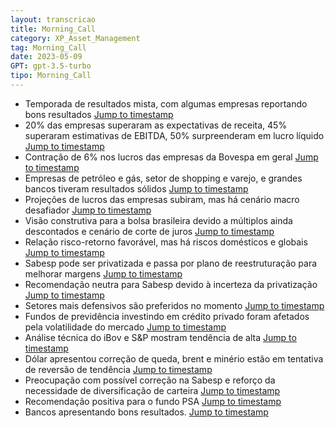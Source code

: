 ```yaml
---
layout: transcricao
title: Morning_Call
category: XP_Asset_Management
tag: Morning_Call
date: 2023-05-09
GPT: gpt-3.5-turbo
tipo: Morning_Call
---
```



<script src="https://www.youtube.com/iframe_api"></script>
<script>
let player;

function onYouTubeIframeAPIReady() {
    player = new YT.Player('youtubeVideo', {
        height: '390',
        width: '640',
        videoId: 'Wrk3if2qSaQ',
    });
}

function jumpToTimestamp(secs) {
    let timestamp = secs; // Set the desired timestamp in seconds
    player.seekTo(timestamp);
}
</script>
- Temporada de resultados mista, com algumas empresas reportando bons resultados
<a href="#" onclick="jumpToTimestamp(259)">Jump to timestamp</a>
- 20% das empresas superaram as expectativas de receita, 45% superaram estimativas de EBITDA, 50% surpreenderam em lucro líquido
<a href="#" onclick="jumpToTimestamp(259)">Jump to timestamp</a>
- Contração de 6% nos lucros das empresas da Bovespa em geral
<a href="#" onclick="jumpToTimestamp(259)">Jump to timestamp</a>
- Empresas de petróleo e gás, setor de shopping e varejo, e grandes bancos tiveram resultados sólidos
<a href="#" onclick="jumpToTimestamp(259)">Jump to timestamp</a>
- Projeções de lucros das empresas subiram, mas há cenário macro desafiador
<a href="#" onclick="jumpToTimestamp(314)">Jump to timestamp</a>
- Visão construtiva para a bolsa brasileira devido a múltiplos ainda descontados e cenário de corte de juros
<a href="#" onclick="jumpToTimestamp(427)">Jump to timestamp</a>
- Relação risco-retorno favorável, mas há riscos domésticos e globais
<a href="#" onclick="jumpToTimestamp(427)">Jump to timestamp</a>
- Sabesp pode ser privatizada e passa por plano de reestruturação para melhorar margens
<a href="#" onclick="jumpToTimestamp(476)">Jump to timestamp</a>
- Recomendação neutra para Sabesp devido à incerteza da privatização
<a href="#" onclick="jumpToTimestamp(476)">Jump to timestamp</a>
- Setores mais defensivos são preferidos no momento
<a href="#" onclick="jumpToTimestamp(815)">Jump to timestamp</a>
- Fundos de previdência investindo em crédito privado foram afetados pela volatilidade do mercado
<a href="#" onclick="jumpToTimestamp(932)">Jump to timestamp</a>
- Análise técnica do iBov e S&P mostram tendência de alta
<a href="#" onclick="jumpToTimestamp(1286)">Jump to timestamp</a>
- Dólar apresentou correção de queda, brent e minério estão em tentativa de reversão de tendência
<a href="#" onclick="jumpToTimestamp(1401)">Jump to timestamp</a>
- Preocupação com possível correção na Sabesp e reforço da necessidade de diversificação de carteira
<a href="#" onclick="jumpToTimestamp(476)">Jump to timestamp</a>
- Recomendação positiva para o fundo PSA
<a href="#" onclick="jumpToTimestamp(476)">Jump to timestamp</a>
- Bancos apresentando bons resultados.
<a href="#" onclick="jumpToTimestamp(259)">Jump to timestamp</a>
<div id="youtubeVideo"></div>